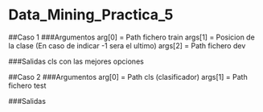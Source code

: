 Data_Mining_Practica_5
======================

##Caso 1
###Argumentos
arg[0] = Path fichero train
args[1] = Posicion de la clase (En caso de indicar -1 sera el ultimo)
args[2] = Path fichero dev

###Salidas
cls con las mejores opciones

##Caso 2
###Argumentos
arg[0] = Path cls (clasificador)
args[1] = Path fichero test

###Salidas






